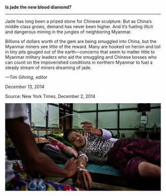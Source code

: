 **Is jade the new blood diamond?**

****

Jade has long been a prized stone for Chinese sculpture. But as China’s middle class grows, demand has never been higher. And it’s fueling illicit and dangerous mining in the jungles of neighboring Myanmar.

Billions of dollars worth of the gem are being smuggled into China, but the Myanmar miners see little of the reward. Many are hooked on heroin and toil in tiny pits gouged out of the earth—concerns that seem to matter little to Myanmar military leaders who aid the smuggling and Chinese bosses who can count on the impoverished conditions in northern Myanmar to fuel a steady stream of miners dreaming of jade. 

*—Tim Gihring, editor*

*December 13, 2014*

Source: New York Times, December 2, 2014

![](../images/14-12-12_34.21.1_JadeMiningEDIT-1.jpeg)
